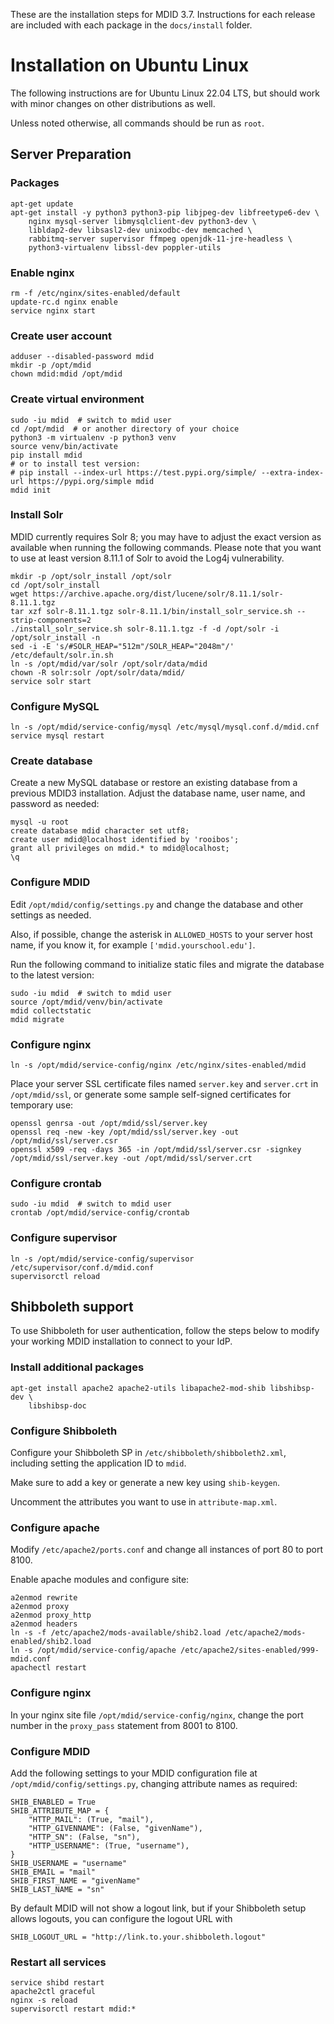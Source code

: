 These are the installation steps for MDID 3.7.  Instructions for
each release are included with each package in the `docs/install`
folder.

# Installation on Ubuntu Linux

The following instructions are for Ubuntu Linux 22.04 LTS, but
should work with minor changes on other distributions as well.

Unless noted otherwise, all commands should be run as `root`.

## Server Preparation
### Packages
```
apt-get update
apt-get install -y python3 python3-pip libjpeg-dev libfreetype6-dev \
    nginx mysql-server libmysqlclient-dev python3-dev \
    libldap2-dev libsasl2-dev unixodbc-dev memcached \
    rabbitmq-server supervisor ffmpeg openjdk-11-jre-headless \
    python3-virtualenv libssl-dev poppler-utils
```
### Enable nginx
```
rm -f /etc/nginx/sites-enabled/default
update-rc.d nginx enable
service nginx start
```
### Create user account
```
adduser --disabled-password mdid
mkdir -p /opt/mdid
chown mdid:mdid /opt/mdid
```
### Create virtual environment
```
sudo -iu mdid  # switch to mdid user
cd /opt/mdid  # or another directory of your choice
python3 -m virtualenv -p python3 venv
source venv/bin/activate
pip install mdid
# or to install test version:
# pip install --index-url https://test.pypi.org/simple/ --extra-index-url https://pypi.org/simple mdid
mdid init
```
### Install Solr
MDID currently requires Solr 8; you may have to adjust the exact version as
available when running the following commands.
Please note that you want to use at least version 8.11.1 of Solr to avoid the Log4j vulnerability.
```
mkdir -p /opt/solr_install /opt/solr
cd /opt/solr_install
wget https://archive.apache.org/dist/lucene/solr/8.11.1/solr-8.11.1.tgz
tar xzf solr-8.11.1.tgz solr-8.11.1/bin/install_solr_service.sh --strip-components=2
./install_solr_service.sh solr-8.11.1.tgz -f -d /opt/solr -i /opt/solr_install -n
sed -i -E 's/#SOLR_HEAP="512m"/SOLR_HEAP="2048m"/' /etc/default/solr.in.sh
ln -s /opt/mdid/var/solr /opt/solr/data/mdid
chown -R solr:solr /opt/solr/data/mdid/
service solr start
```
### Configure MySQL
```
ln -s /opt/mdid/service-config/mysql /etc/mysql/mysql.conf.d/mdid.cnf
service mysql restart
```
### Create database
Create a new MySQL database or restore an existing database from a previous
MDID3 installation. Adjust the database name, user name, and password as needed:
```
mysql -u root
create database mdid character set utf8;
create user mdid@localhost identified by 'rooibos';
grant all privileges on mdid.* to mdid@localhost;
\q
```
### Configure MDID
Edit `/opt/mdid/config/settings.py` and change the database and other settings 
as needed. 

Also, if possible, change the asterisk in `ALLOWED_HOSTS` to your server
host name, if you know it, for example `['mdid.yourschool.edu']`.

Run the following command to initialize static files and migrate the database
to the latest version:
```
sudo -iu mdid  # switch to mdid user
source /opt/mdid/venv/bin/activate
mdid collectstatic
mdid migrate
```
### Configure nginx
```
ln -s /opt/mdid/service-config/nginx /etc/nginx/sites-enabled/mdid
```
Place your server SSL certificate files named `server.key` and `server.crt`
in `/opt/mdid/ssl`, or generate some sample self-signed certificates for
temporary use:
```
openssl genrsa -out /opt/mdid/ssl/server.key
openssl req -new -key /opt/mdid/ssl/server.key -out /opt/mdid/ssl/server.csr
openssl x509 -req -days 365 -in /opt/mdid/ssl/server.csr -signkey /opt/mdid/ssl/server.key -out /opt/mdid/ssl/server.crt
```
### Configure crontab
```
sudo -iu mdid  # switch to mdid user
crontab /opt/mdid/service-config/crontab
```
### Configure supervisor
```
ln -s /opt/mdid/service-config/supervisor /etc/supervisor/conf.d/mdid.conf
supervisorctl reload
```

## Shibboleth support

To use Shibboleth for user authentication, follow the steps below to
modify your working MDID installation to connect to your IdP.

### Install additional packages
```
apt-get install apache2 apache2-utils libapache2-mod-shib libshibsp-dev \
    libshibsp-doc
```
### Configure Shibboleth

Configure your Shibboleth SP in `/etc/shibboleth/shibboleth2.xml`, including
setting the application ID to `mdid`.

Make sure to add a key or generate a new key using `shib-keygen`.

Uncomment the attributes you want to use in `attribute-map.xml`.

### Configure apache

Modify `/etc/apache2/ports.conf` and change all instances of port 80 to
port 8100.

Enable apache modules and configure site:
```
a2enmod rewrite
a2enmod proxy
a2enmod proxy_http
a2enmod headers
ln -s -f /etc/apache2/mods-available/shib2.load /etc/apache2/mods-enabled/shib2.load
ln -s /opt/mdid/service-config/apache /etc/apache2/sites-enabled/999-mdid.conf
apachectl restart
```

### Configure nginx

In your nginx site file `/opt/mdid/service-config/nginx`, change the port
number in the `proxy_pass` statement from 8001 to 8100.

### Configure MDID

Add the following settings to your MDID configuration file at
`/opt/mdid/config/settings.py`, changing attribute names as required:

```
SHIB_ENABLED = True
SHIB_ATTRIBUTE_MAP = {
    "HTTP_MAIL": (True, "mail"),
    "HTTP_GIVENNAME": (False, "givenName"),
    "HTTP_SN": (False, "sn"),
    "HTTP_USERNAME": (True, "username"),
}
SHIB_USERNAME = "username"
SHIB_EMAIL = "mail"
SHIB_FIRST_NAME = "givenName"
SHIB_LAST_NAME = "sn"
```

By default MDID will not show a logout link, but if your Shibboleth setup
allows logouts, you can configure the logout URL with

```
SHIB_LOGOUT_URL = "http://link.to.your.shibboleth.logout"
```

### Restart all services

```
service shibd restart
apache2ctl graceful
nginx -s reload
supervisorctl restart mdid:*
```
